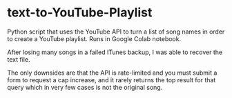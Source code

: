 # text-to-YouTube-Playlist

Python script that uses the YouTube API to turn a list of song names in order to create a YouTube playlist. Runs in Google Colab notebook.

After losing many songs in a failed ITunes backup, I was able to recover the text file.

The only downsides are that the API is rate-limited and you must submit a form to request a cap increase, and it rarely returns the top result for that query which in very few cases is not the original song.
